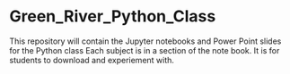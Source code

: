 # Green_River_Python_Class
This repository will contain the Jupyter notebooks and Power Point slides for the Python class
Each subject is in a section of the note book. It is for students to download and experiement with. 
